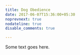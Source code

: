 ```yaml
---
title: Dog Obedience
date: 2017-06-07T15:36:00+05:30
noprevnext: true
nodateline: true
disable_comments: true

---
```


Some text goes here.
